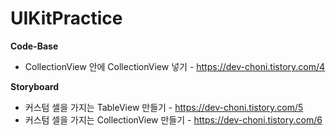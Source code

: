 # UIKitPractice

**Code-Base**
* CollectionView 안에 CollectionView 넣기 - https://dev-choni.tistory.com/4

**Storyboard**
* 커스텀 셀을 가지는 TableView 만들기 - https://dev-choni.tistory.com/5
* 커스텀 셀을 가지는 CollectionView 만들기 - https://dev-choni.tistory.com/6


